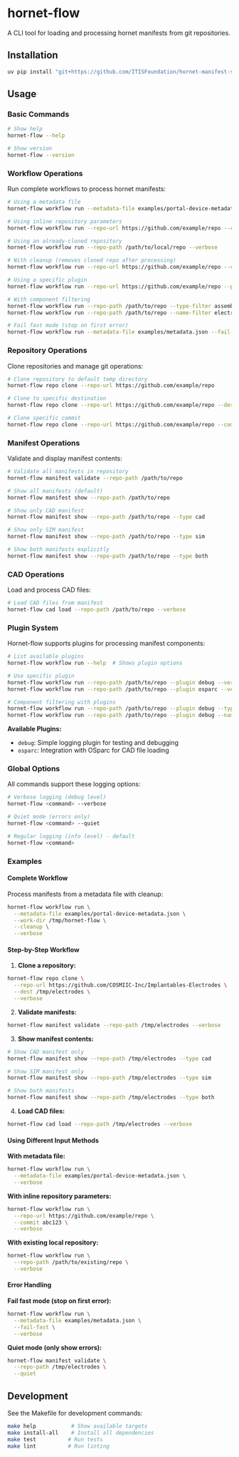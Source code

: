# hornet-flow

A CLI tool for loading and processing hornet manifests from git repositories.

## Installation

```cmd
uv pip install "git+https://github.com/ITISFoundation/hornet-manifest-spec.git@main#subdirectory=tools/hornet-flow"
```

## Usage

### Basic Commands

```bash
# Show help
hornet-flow --help

# Show version
hornet-flow --version
```

### Workflow Operations

Run complete workflows to process hornet manifests:

```bash
# Using a metadata file
hornet-flow workflow run --metadata-file examples/portal-device-metadata.json --verbose

# Using inline repository parameters
hornet-flow workflow run --repo-url https://github.com/example/repo --commit main --verbose

# Using an already-cloned repository
hornet-flow workflow run --repo-path /path/to/local/repo --verbose

# With cleanup (removes cloned repo after processing)
hornet-flow workflow run --repo-url https://github.com/example/repo --cleanup --verbose

# Using a specific plugin
hornet-flow workflow run --repo-url https://github.com/example/repo --plugin osparc --verbose

# With component filtering
hornet-flow workflow run --repo-path /path/to/repo --type-filter assembly --verbose
hornet-flow workflow run --repo-path /path/to/repo --name-filter electrode --verbose

# Fail fast mode (stop on first error)
hornet-flow workflow run --metadata-file examples/metadata.json --fail-fast
```

### Repository Operations

Clone repositories and manage git operations:

```bash
# Clone repository to default temp directory
hornet-flow repo clone --repo-url https://github.com/example/repo

# Clone to specific destination
hornet-flow repo clone --repo-url https://github.com/example/repo --dest /tmp/my-repo

# Clone specific commit
hornet-flow repo clone --repo-url https://github.com/example/repo --commit abc123 --dest /tmp/my-repo
```

### Manifest Operations

Validate and display manifest contents:

```bash
# Validate all manifests in repository
hornet-flow manifest validate --repo-path /path/to/repo

# Show all manifests (default)
hornet-flow manifest show --repo-path /path/to/repo

# Show only CAD manifest
hornet-flow manifest show --repo-path /path/to/repo --type cad

# Show only SIM manifest
hornet-flow manifest show --repo-path /path/to/repo --type sim

# Show both manifests explicitly
hornet-flow manifest show --repo-path /path/to/repo --type both
```

### CAD Operations

Load and process CAD files:

```bash
# Load CAD files from manifest
hornet-flow cad load --repo-path /path/to/repo --verbose
```

### Plugin System

Hornet-flow supports plugins for processing manifest components:

```bash
# List available plugins
hornet-flow workflow run --help  # Shows plugin options

# Use specific plugin
hornet-flow workflow run --repo-path /path/to/repo --plugin debug --verbose
hornet-flow workflow run --repo-path /path/to/repo --plugin osparc --verbose

# Component filtering with plugins
hornet-flow workflow run --repo-path /path/to/repo --plugin debug --type-filter assembly
hornet-flow workflow run --repo-path /path/to/repo --plugin debug --name-filter electrode
```

**Available Plugins:**
- `debug`: Simple logging plugin for testing and debugging
- `osparc`: Integration with OSparc for CAD file loading

### Global Options

All commands support these logging options:

```bash
# Verbose logging (debug level)
hornet-flow <command> --verbose

# Quiet mode (errors only)
hornet-flow <command> --quiet

# Regular logging (info level) - default
hornet-flow <command>
```

### Examples

#### Complete Workflow

Process manifests from a metadata file with cleanup:

```bash
hornet-flow workflow run \
  --metadata-file examples/portal-device-metadata.json \
  --work-dir /tmp/hornet-flow \
  --cleanup \
  --verbose
```

#### Step-by-Step Workflow

1. **Clone a repository:**
```bash
hornet-flow repo clone \
  --repo-url https://github.com/COSMIIC-Inc/Implantables-Electrodes \
  --dest /tmp/electrodes \
  --verbose
```

2. **Validate manifests:**
```bash
hornet-flow manifest validate --repo-path /tmp/electrodes --verbose
```

3. **Show manifest contents:**
```bash
# Show CAD manifest only
hornet-flow manifest show --repo-path /tmp/electrodes --type cad

# Show SIM manifest only
hornet-flow manifest show --repo-path /tmp/electrodes --type sim

# Show both manifests
hornet-flow manifest show --repo-path /tmp/electrodes --type both
```

4. **Load CAD files:**
```bash
hornet-flow cad load --repo-path /tmp/electrodes --verbose
```

#### Using Different Input Methods

**With metadata file:**
```bash
hornet-flow workflow run \
  --metadata-file examples/portal-device-metadata.json \
  --verbose
```

**With inline repository parameters:**
```bash
hornet-flow workflow run \
  --repo-url https://github.com/example/repo \
  --commit abc123 \
  --verbose
```

**With existing local repository:**
```bash
hornet-flow workflow run \
  --repo-path /path/to/existing/repo \
  --verbose
```

#### Error Handling

**Fail fast mode (stop on first error):**
```bash
hornet-flow workflow run \
  --metadata-file examples/metadata.json \
  --fail-fast \
  --verbose
```

**Quiet mode (only show errors):**
```bash
hornet-flow manifest validate \
  --repo-path /tmp/electrodes \
  --quiet
```

## Development

See the Makefile for development commands:

```bash
make help           # Show available targets
make install-all    # Install all dependencies
make test          # Run tests
make lint          # Run linting
```
